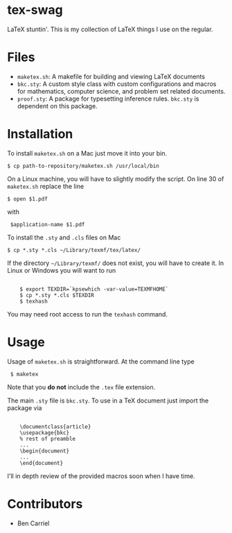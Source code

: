 tex-swag
========

LaTeX stuntin'. This is my collection of LaTeX things I use on the
regular.

Files
=====

* <code>maketex.sh</code>: A makefile for building and viewing LaTeX
  documents
* <code>bkc.sty</code>: A custom style class with custom
  configurations and macros for mathematics, computer science, and
  problem set related documents.
* <code>proof.sty</code>: A package for typesetting inference
  rules. <code>bkc.sty</code> is dependent on this package.

Installation
============

To install <code>maketex.sh</code> on a Mac just move it into your
bin.  <pre><code>$ cp path-to-repository/maketex.sh /usr/local/bin
</code></pre> On a Linux machine, you will have to slightly modify the
script. On line 30 of <code>maketex.sh</code> replace the line
<pre><code>$ open $1.pdf</code></pre> with
<pre><code> $application-name $1.pdf</code></pre>

To install the <code>.sty</code> and <code>.cls</code> files on Mac
<pre><code>$ cp *.sty *.cls ~/Library/texmf/tex/latex/ </code></pre>
If the directory <code>~/Library/texmf/</code> does not exist, you
will have to create it. In Linux or Windows you will want to run
<pre><code>
    $ export TEXDIR=`kpsewhich -var-value=TEXMFHOME`
    $ cp *.sty *.cls $TEXDIR
    $ texhash
</code></pre> You may need root access to run the <code>texhash</code> command.

Usage
=====

Usage of <code>maketex.sh</code> is straightforward. At the command line type
<pre><code> $ maketex <filename> </code></pre>
Note that you **do not** include the <code>.tex</code> file extension.

The main <code>.sty</code> file is <code>bkc.sty</code>. To use in a
TeX document just import the package via
<pre><code>
    \documentclass{article}
    \usepackage{bkc}
    % rest of preamble
    ...
    \begin{document}
    ...
    \end{document}
</code></pre>
I'll in depth review of the provided macros soon when I have time.

Contributors
============
* Ben Carriel
